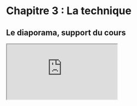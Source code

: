 # Chapitre 3 : La technique

<!-- Question directrice : Faut-il avoir peur de la technique ? -->

## Le diaporama, support du cours

<iframe src="https://eyssette.github.io/marp-slides/slides/2021-2022/ST-s2-ch3.html"></iframe>

<script>subPages()</script>